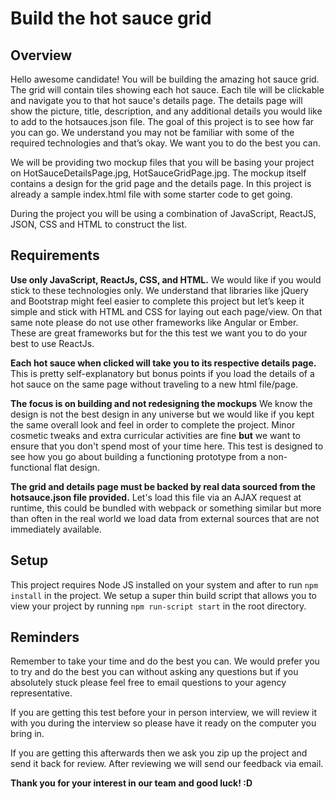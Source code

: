 # Build the hot sauce grid
## Overview
Hello awesome candidate! You will be building the amazing hot sauce grid. The grid will contain tiles showing each hot sauce. Each tile will be clickable and navigate you to that hot sauce's details page. The details page will show the picture, title, description, and any additional details you would like to add to the hotsauces.json file. The goal of this project is to see how far you can go. We understand you may not be familiar with some of the required technologies and that’s okay. We want you to do the best you can.

We will be providing two mockup files that you will be basing your project on HotSauceDetailsPage.jpg, HotSauceGridPage.jpg. The mockup itself contains a design for the grid page and the details page. In this project is already a sample index.html file with some starter code to get going.

During the project you will be using a combination of JavaScript, ReactJS, JSON, CSS and HTML to construct the list.

## Requirements
**Use only JavaScript, ReactJs, CSS, and HTML.**
We would like if you would stick to these technologies only. We understand that libraries like jQuery and Bootstrap might feel easier to complete this project but let’s keep it simple and stick with HTML and CSS for laying out each page/view. On that same note please do not use other frameworks like Angular or Ember. These are great frameworks but for the this test we want you to do your best to use ReactJs.

**Each hot sauce when clicked will take you to its respective details page.**
This is pretty self-explanatory but bonus points if you load the details of a hot sauce on the same page without traveling to a new html file/page.

**The focus is on building and not redesigning the mockups**
We know the design is not the best design in any universe but we would like if you kept the same overall look and feel in order to complete the project. Minor cosmetic tweaks and extra curricular activities are fine **but** we want to ensure that you don't spend most of your time here. This test is designed to see how you go about building a functioning prototype from a non-functional flat design. 

**The grid and details page must be backed by real data sourced from the hotsauce.json file provided.**
Let's load this file via an AJAX request at runtime, this could be bundled with webpack or something similar but more than often in the real world we load data from external sources that are not immediately available.

## Setup
This project requires Node JS installed on your system and after to run `npm install` in the project. We setup a super thin build script that allows you to view your project by running `npm run-script start` in the root directory.

## Reminders
Remember to take your time and do the best you can. We would prefer you to try and do the best you can without asking any questions but if you absolutely stuck please feel free to email questions to your agency representative. 

If you are getting this test before your in person interview, we will review it with you during the interview so please have it ready on the computer you bring in. 

If you are getting this afterwards then we ask you zip up the project and send it back for review. After reviewing we will send our feedback via email.

**Thank you for your interest in our team and good luck! :D**



